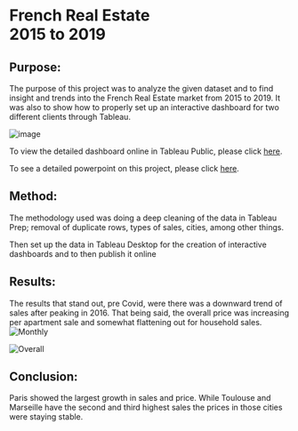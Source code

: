 # French Real Estate <br/> 2015 to 2019

## Purpose:
The purpose of this project was to analyze the given dataset and to find insight and trends into the French Real Estate market from 2015 to 2019. It was also to show how to properly set up an interactive dashboard for two different clients through Tableau.

![image](https://tranio.com/i/main/places/fa/France_Nice.jpg)

To view the detailed dashboard online in Tableau Public, please click [here](https://public.tableau.com/app/profile/michael.warner2537/viz/FranceRealEstate/AnalysisofFrenchRealEstateMarket2015-2019).

To see a detailed powerpoint on this project, please click [here](https://drive.google.com/file/d/17wJYiFThXhTn9knxaFrT7b7yGiQwhw0-/view?usp=sharing).

## Method:
The methodology used was doing a deep cleaning of the data in Tableau Prep; removal of duplicate rows, types of sales, cities, among other things.

Then set up the data in Tableau Desktop for the creation of interactive dashboards and to then publish it online

## Results:
The results that stand out, pre Covid, were there was a downward trend of sales after peaking in 2016. That being said, the overall price was increasing per apartment sale and somewhat flattening out for household sales.
![Monthly](https://github.com/Michael-Warner/French-Real-Estate/blob/main/Monthly%20Sales%20Forecast.png)

![Overall](https://github.com/Michael-Warner/French-Real-Estate/blob/main/Overall%20Price%20Forecast.png)

## Conclusion:
Paris showed the largest growth in sales and price. While Toulouse and Marseille have the second and third highest sales the prices in those cities were staying stable.
